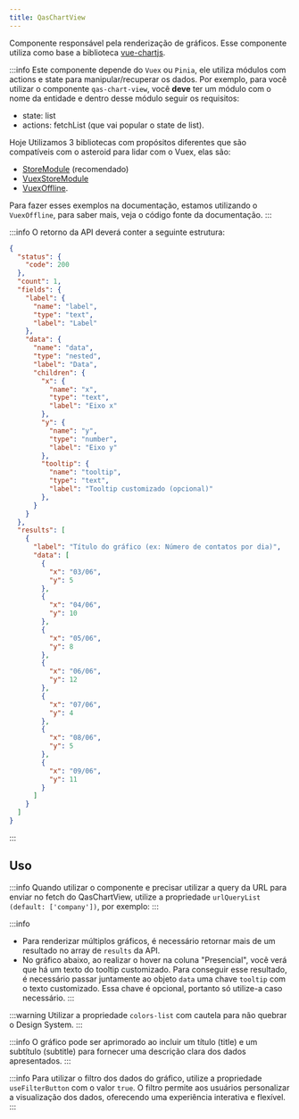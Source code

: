 ```yaml
---
title: QasChartView
---
```


Componente responsável pela renderização de gráficos. Esse componente utiliza como base a biblioteca [vue-chartjs](https://vue-chartjs.org/).

<doc-api file="chart-view/QasChartView" name="QasChartView" />

:::info
Este componente depende do `Vuex` ou `Pinia`, ele utiliza módulos com actions e state para manipular/recuperar os dados. Por exemplo, para você utilizar o componente `qas-chart-view`, você **deve** ter um módulo com o nome da entidade e dentro desse módulo seguir os requisitos:
- state: list
- actions: fetchList (que vai popular o state de list).

Hoje Utilizamos 3 bibliotecas com propósitos diferentes que são compatíveis com o asteroid para lidar com o Vuex, elas são:
- [StoreModule](https://github.com/bildvitta/store-module) (recomendado)
- [VuexStoreModule](https://github.com/bildvitta/vuex-store-module)
- [VuexOffline](https://github.com/bildvitta/vuex-offline).

Para fazer esses exemplos na documentação, estamos utilizando o `VuexOffline`, para saber mais, veja o código fonte da documentação.
:::

:::info
O retorno da API deverá conter a seguinte estrutura:

```json
{
  "status": {
    "code": 200
  },
  "count": 1,
  "fields": {
    "label": {
      "name": "label",
      "type": "text",
      "label": "Label"
    },
    "data": {
      "name": "data",
      "type": "nested",
      "label": "Data",
      "children": {
        "x": {
          "name": "x",
          "type": "text",
          "label": "Eixo x"
        },
        "y": {
          "name": "y",
          "type": "number",
          "label": "Eixo y"
        },
        "tooltip": {
          "name": "tooltip",
          "type": "text",
          "label": "Tooltip customizado (opcional)"
        },
      }
    }
  },
  "results": [
    {
      "label": "Título do gráfico (ex: Número de contatos por dia)",
      "data": [
        {
          "x": "03/06",
          "y": 5
        },
        {
          "x": "04/06",
          "y": 10
        },
        {
          "x": "05/06",
          "y": 8
        },
        {
          "x": "06/06",
          "y": 12
        },
        {
          "x": "07/06",
          "y": 4
        },
        {
          "x": "08/06",
          "y": 5
        },
        {
          "x": "09/06",
          "y": 11
        }
      ]
    }
  ]
}
```
:::

## Uso
:::info
Quando utilizar o componente e precisar utilizar a query da URL para enviar no fetch do QasChartView, utilize a propriedade `urlQueryList (default: ['company'])`, por exemplo:
:::
<doc-example file="QasChartView/BarWithSelectFilter" title="Gráfico de barra com QasSelectFilter" />

<doc-example file="QasChartView/Bar" title="Gráfico de barra" />
<doc-example file="QasChartView/Doughnut" title="Gráfico de rosquinha" />
<doc-example file="QasChartView/Line" title="Gráfico de linha" />

:::info
- Para renderizar múltiplos gráficos, é necessário retornar mais de um resultado no array de `results` da API.
- No gráfico abaixo, ao realizar o hover na coluna "Presencial", você verá que há um texto do tooltip customizado. Para conseguir esse resultado, é necessário passar juntamente ao objeto `data` uma chave `tooltip` com o texto customizado. Essa chave é opcional, portanto só utilize-a caso necessário.
:::
<doc-example file="QasChartView/MultipleResults" title="Múltiplos gráficos" />

:::warning
Utilizar a propriedade `colors-list` com cautela para não quebrar o Design System.
:::
<doc-example file="QasChartView/WithCustomColors" title="Gráfico com cores personalizadas" />

:::info
O gráfico pode ser aprimorado ao incluir um título (title) e um subtítulo (subtitle) para fornecer uma descrição clara dos dados apresentados.
:::
<doc-example file="QasChartView/WithHeader" title="Com título e subtítulo" />

:::info
Para utilizar o filtro dos dados do gráfico, utilize a propriedade `useFilterButton` com o valor `true`. O filtro permite aos usuários personalizar a visualização dos dados, oferecendo uma experiência interativa e flexível.
:::
<doc-example file="QasChartView/WithFilter" title="Com filtro" />

<doc-example file="QasChartView/BeforeFetch" title="Utilizando a propriedade beforeFetch" />

